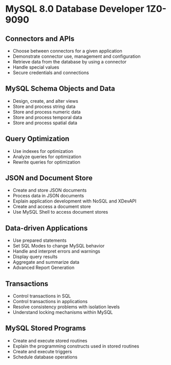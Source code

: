 MySQL 8.0 Database Developer 1Z0-9090
=====================================

## Connectors and APIs

 - Choose between connectors for a given application
 - Demonstrate connector use, management and configuration
 - Retrieve data from the database by using a connector
 - Handle special values
 - Secure credentials and connections

## MySQL Schema Objects and Data

 - Design, create, and alter views
 - Store and process string data
 - Store and process numeric data
 - Store and process temporal data
 - Store and process spatial data

## Query Optimization

 - Use indexes for optimization
 - Analyze queries for optimization
 - Rewrite queries for optimization

## JSON and Document Store

 - Create and store JSON documents
 - Process data in JSON documents
 - Explain application development with NoSQL and XDevAPI
 - Create and access a document store
 - Use MySQL Shell to access document stores

## Data-driven Applications

 - Use prepared statements
 - Set SQL Modes to change MySQL behavior
 - Handle and interpret errors and warnings
 - Display query results
 - Aggregate and summarize data
 - Advanced Report Generation

## Transactions

 - Control transactions in SQL
 - Control transactions in applications
 - Resolve consistency problems with isolation levels
 - Understand locking mechanisms within MySQL

## MySQL Stored Programs

 - Create and execute stored routines
 - Explain the programming constructs used in stored routines
 - Create and execute triggers
 - Schedule database operations
